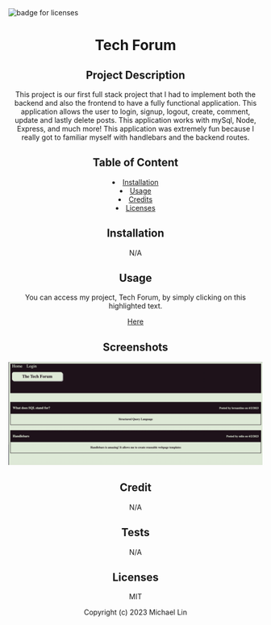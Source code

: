 <img src="https://img.shields.io/badge/Licenses-MIT-f39f37" alt="badge for licenses"> 
<h1 align="center">Tech Forum</h1>

<h2 align="center">Project Description</h2>
<p align="center">This project is our first full stack project that I had to implement both the backend and also the frontend to have a fully functional application. This application allows the user to login, signup, logout, create, comment, update and lastly delete posts. This application works with mySql, Node, Express, and much more! This application was extremely fun because I really got to familiar myself with handlebars and the backend routes.</p>
   
<h2 align="center">Table of Content</h2>
<li align="center"><a href="#Installation">Installation</a></li>
<li align="center"><a href="#Usage">Usage</a></li>
<li align="center"><a href="#Credits">Credits</a></li>
<li align="center"><a href="#Licenses">Licenses</a></li>
     
<h2 align="center" id="Installation">Installation</h2>
<p align="center">N/A</p>
   
<h2 align="center" id="Usage">Usage</h2>
<p align="center">You can access my project, Tech Forum, by simply clicking on this highlighted text.</p>
<p align="center"><a href="" target="_blank">Here</a></p>

<h2 align="center">Screenshots</h2>

![text](./public/screenshots/Screen%20Shot%202023-04-03%20at%202.26.11%20AM.png)

<h2 align="center" id="Credits">Credit</h2>
<p align="center">N/A</p>

<h2 align="center">Tests</h2>
<p align="center">N/A</p>

<h2 align="center" id="Licenses">Licenses</h2>
<p align="center">MIT</p>

<p align="center">Copyright (c) 2023 Michael Lin</p>
